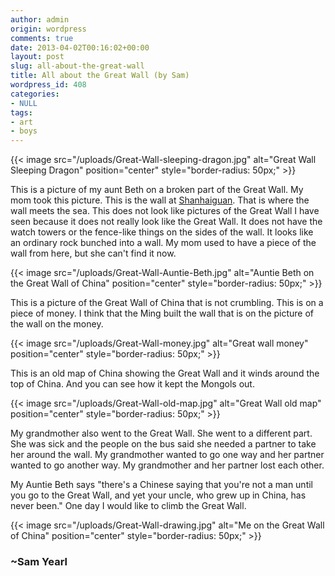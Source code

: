 ```yaml
---
author: admin
origin: wordpress
comments: true
date: 2013-04-02T00:16:02+00:00
layout: post
slug: all-about-the-great-wall
title: All about the Great Wall (by Sam)
wordpress_id: 408
categories:
- NULL
tags:
- art
- boys
---
```


{{< image src="/uploads/Great-Wall-sleeping-dragon.jpg" alt="Great Wall Sleeping Dragon" position="center" style="border-radius: 50px;" >}}

This is a picture of my aunt Beth on a broken part of the Great Wall. My mom took this picture. This is the wall at [Shanhaiguan](http://www.travelchinaguide.com/china_great_wall/scene/hebei/shanhaiguan/). That is where the wall meets the sea. This does not look like pictures of the Great Wall I have seen because it does not really look like the Great Wall. It does not have the watch towers or the fence-like things on the sides of the wall. It looks like an ordinary rock bunched into a wall. My mom used to have a piece of the wall from here, but she can't find it now.

{{< image src="/uploads/Great-Wall-Auntie-Beth.jpg" alt="Auntie Beth on the Great Wall of China" position="center" style="border-radius: 50px;" >}}

This is a picture of the Great Wall of China that is not crumbling. This is on a piece of money. I think that the Ming built the wall that is on the picture of the wall on the money.

{{< image src="/uploads/Great-Wall-money.jpg" alt="Great wall money" position="center" style="border-radius: 50px;" >}}

This is an old map of China showing the Great Wall and it winds around the top of China. And you can see how it kept the Mongols out.

{{< image src="/uploads/Great-Wall-old-map.jpg" alt="Great Wall old map" position="center" style="border-radius: 50px;" >}}

My grandmother also went to the Great Wall. She went to a different part. She was sick and the people on the bus said she needed a partner to take her around the wall. My grandmother wanted to go one way and her partner wanted to go another way. My grandmother and her partner lost each other.

My Auntie Beth says "there's a Chinese saying that you're not a man until you go to the Great Wall, and yet your uncle, who grew up in China, has never been." One day I would like to climb the Great Wall.

{{< image src="/uploads/Great-Wall-drawing.jpg" alt="Me on the Great Wall of China" position="center" style="border-radius: 50px;" >}}

### ~Sam Yearl
